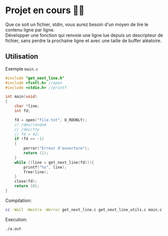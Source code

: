 # Projet en cours 👩‍💻

Que ce soit un fichier, stdin, vous aurez besoin d'un moyen de lire le contenu ligne par ligne.  
 Développer une fonction qui renvoie une ligne lue depuis un descripteur de fichier, sans perdre la prochaine ligne et avec une taille de buffer aléatoire.
 
## Utilisation 
Exemple ``main.c``
```c
#include "get_next_line.h"
#include <fcntl.h> //open
#include <stdio.h> //printf

int	main(void)
{
	char *line;
	int fd;

	fd = open("file.txt", O_RDONLY);
	// /dev/random
	// /dev/tty
	// fd = 42;
	if (fd == -1)
	{
		perror("Erreur d'ouverture");
		return (1);
	}
	while ((line = get_next_line(fd))){
		printf("%s", line);
		free(line);
	}
	close(fd);
	return (0);
}
```
Compilation:
```bash
cc -Wall -Wextra -Werror get_next_line.c get_next_line_utils.c main.c 
```
Execution:
```bash
./a.out
```
